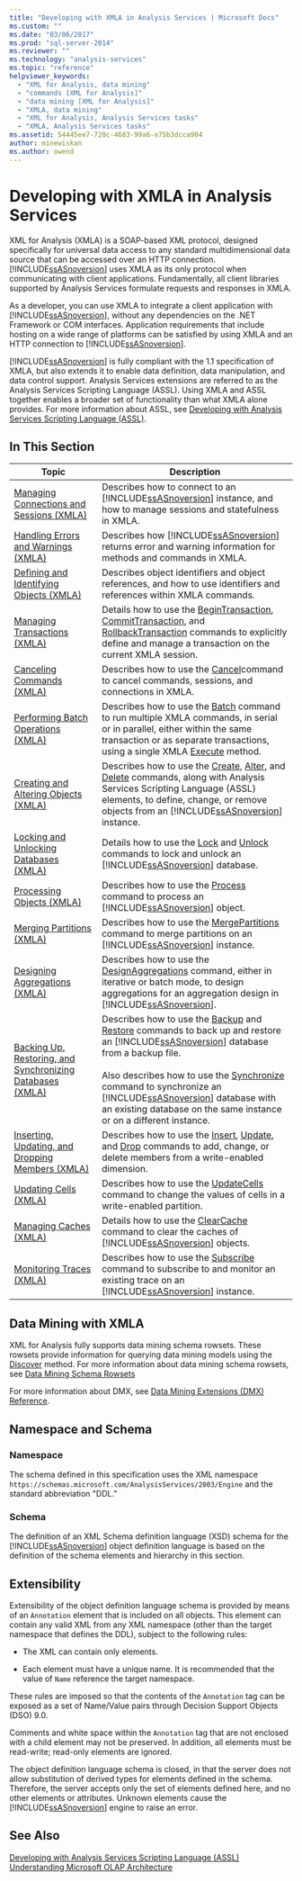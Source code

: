 ```yaml
---
title: "Developing with XMLA in Analysis Services | Microsoft Docs"
ms.custom: ""
ms.date: "03/06/2017"
ms.prod: "sql-server-2014"
ms.reviewer: ""
ms.technology: "analysis-services"
ms.topic: "reference"
helpviewer_keywords: 
  - "XML for Analysis, data mining"
  - "commands [XML for Analysis]"
  - "data mining [XML for Analysis]"
  - "XMLA, data mining"
  - "XML for Analysis, Analysis Services tasks"
  - "XMLA, Analysis Services tasks"
ms.assetid: 54445ee7-720c-4683-99a6-e75b3dcca904
author: minewiskan
ms.author: owend
---
```

# Developing with XMLA in Analysis Services
  XML for Analysis (XMLA) is a SOAP-based XML protocol, designed specifically for universal data access to any standard multidimensional data source that can be accessed over an HTTP connection. [!INCLUDE[ssASnoversion](../../includes/ssasnoversion-md.md)] uses XMLA as its only protocol when communicating with client applications. Fundamentally, all client libraries supported by Analysis Services formulate requests and responses in XMLA.  
  
 As a developer, you can use XMLA to integrate a client application with [!INCLUDE[ssASnoversion](../../includes/ssasnoversion-md.md)], without any dependencies on the .NET Framework or COM interfaces. Application requirements that include hosting on a wide range of platforms can be satisfied by using XMLA and an HTTP connection to [!INCLUDE[ssASnoversion](../../includes/ssasnoversion-md.md)].  
  
 [!INCLUDE[ssASnoversion](../../includes/ssasnoversion-md.md)] is fully compliant with the 1.1 specification of XMLA, but also extends it to enable data definition, data manipulation, and data control support. Analysis Services extensions are referred to as the Analysis Services Scripting Language (ASSL). Using XMLA and ASSL together enables a broader set of functionality than what XMLA alone provides. For more information about ASSL, see [Developing with Analysis Services Scripting Language &#40;ASSL&#41;](../multidimensional-models/scripting-language-assl/developing-with-analysis-services-scripting-language-assl.md).  
  
## In This Section  
  
|Topic|Description|  
|-----------|-----------------|  
|[Managing Connections and Sessions &#40;XMLA&#41;](managing-connections-and-sessions-xmla.md)|Describes how to connect to an [!INCLUDE[ssASnoversion](../../includes/ssasnoversion-md.md)] instance, and how to manage sessions and statefulness in XMLA.|  
|[Handling Errors and Warnings &#40;XMLA&#41;](handling-errors-and-warnings-xmla.md)|Describes how [!INCLUDE[ssASnoversion](../../includes/ssasnoversion-md.md)] returns error and warning information for methods and commands in XMLA.|  
|[Defining and Identifying Objects &#40;XMLA&#41;](https://docs.microsoft.com/analysis-services/xmla/xml-elements-objects)|Describes object identifiers and object references, and how to use identifiers and references within XMLA commands.|  
|[Managing Transactions &#40;XMLA&#41;](managing-transactions-xmla.md)|Details how to use the [BeginTransaction](https://docs.microsoft.com/analysis-services/xmla/xml-elements-commands/begintransaction-element-xmla), [CommitTransaction](https://docs.microsoft.com/analysis-services/xmla/xml-elements-commands/committransaction-element-xmla), and [RollbackTransaction](https://docs.microsoft.com/analysis-services/xmla/xml-elements-commands/rollbacktransaction-element-xmla) commands to explicitly define and manage a transaction on the current XMLA session.|  
|[Canceling Commands &#40;XMLA&#41;](../multidimensional-models-scripting-language-assl-xmla/canceling-commands-xmla.md)|Describes how to use the [Cancel](https://docs.microsoft.com/analysis-services/xmla/xml-elements-commands/cancel-element-xmla)command to cancel commands, sessions, and connections in XMLA.|  
|[Performing Batch Operations &#40;XMLA&#41;](performing-batch-operations-xmla.md)|Describes how to use the [Batch](https://docs.microsoft.com/analysis-services/xmla/xml-elements-commands/batch-element-xmla) command to run multiple XMLA commands, in serial or in parallel, either within the same transaction or as separate transactions, using a single XMLA [Execute](https://docs.microsoft.com/analysis-services/xmla/xml-elements-methods-execute) method.|  
|[Creating and Altering Objects &#40;XMLA&#41;](creating-and-altering-objects-xmla.md)|Describes how to use the [Create](https://docs.microsoft.com/analysis-services/xmla/xml-elements-commands/create-element-xmla), [Alter](https://docs.microsoft.com/analysis-services/xmla/xml-elements-commands/alter-element-xmla), and [Delete](https://docs.microsoft.com/analysis-services/xmla/xml-elements-commands/delete-element-xmla) commands, along with Analysis Services Scripting Language (ASSL) elements, to define, change, or remove objects from an [!INCLUDE[ssASnoversion](../../includes/ssasnoversion-md.md)] instance.|  
|[Locking and Unlocking Databases &#40;XMLA&#41;](locking-and-unlocking-databases-xmla.md)|Details how to use the [Lock](https://docs.microsoft.com/analysis-services/xmla/xml-elements-commands/lock-element-xmla) and [Unlock](https://docs.microsoft.com/analysis-services/xmla/xml-elements-commands/lock-element-xmla) commands to lock and unlock an [!INCLUDE[ssASnoversion](../../includes/ssasnoversion-md.md)] database.|  
|[Processing Objects &#40;XMLA&#41;](processing-objects-xmla.md)|Describes how to use the [Process](https://docs.microsoft.com/analysis-services/xmla/xml-elements-commands/process-element-xmla) command to process an [!INCLUDE[ssASnoversion](../../includes/ssasnoversion-md.md)] object.|  
|[Merging Partitions &#40;XMLA&#41;](merging-partitions-xmla.md)|Describes how to use the [MergePartitions](https://docs.microsoft.com/analysis-services/xmla/xml-elements-commands/mergepartitions-element-xmla) command to merge partitions on an [!INCLUDE[ssASnoversion](../../includes/ssasnoversion-md.md)] instance.|  
|[Designing Aggregations &#40;XMLA&#41;](designing-aggregations-xmla.md)|Describes how to use the [DesignAggregations](https://docs.microsoft.com/analysis-services/xmla/xml-elements-commands/designaggregations-element-xmla) command, either in iterative or batch mode, to design aggregations for an aggregation design in [!INCLUDE[ssASnoversion](../../includes/ssasnoversion-md.md)].|  
|[Backing Up, Restoring, and Synchronizing Databases &#40;XMLA&#41;](backing-up-restoring-and-synchronizing-databases-xmla.md)|Describes how to use the [Backup](https://docs.microsoft.com/analysis-services/xmla/xml-elements-commands/backup-element-xmla) and [Restore](https://docs.microsoft.com/analysis-services/xmla/xml-elements-commands/restore-element-xmla) commands to back up and restore an [!INCLUDE[ssASnoversion](../../includes/ssasnoversion-md.md)] database from a backup file.<br /><br /> Also describes how to use the [Synchronize](https://docs.microsoft.com/analysis-services/xmla/xml-elements-commands/synchronize-element-xmla) command to synchronize an [!INCLUDE[ssASnoversion](../../includes/ssasnoversion-md.md)] database with an existing database on the same instance or on a different instance.|  
|[Inserting, Updating, and Dropping Members &#40;XMLA&#41;](inserting-updating-and-dropping-members-xmla.md)|Describes how to use the [Insert](https://docs.microsoft.com/analysis-services/xmla/xml-elements-commands/insert-element-xmla), [Update](https://docs.microsoft.com/analysis-services/xmla/xml-elements-commands/update-element-xmla), and [Drop](https://docs.microsoft.com/analysis-services/xmla/xml-elements-commands/drop-element-xmla) commands to add, change, or delete members from a write-enabled dimension.|  
|[Updating Cells &#40;XMLA&#41;](updating-cells-xmla.md)|Describes how to use the [UpdateCells](https://docs.microsoft.com/analysis-services/xmla/xml-elements-commands/updatecells-element-xmla) command to change the values of cells in a write-enabled partition.|  
|[Managing Caches &#40;XMLA&#41;](managing-caches-xmla.md)|Details how to use the [ClearCache](https://docs.microsoft.com/analysis-services/xmla/xml-elements-commands/clearcache-element-xmla) command to clear the caches of [!INCLUDE[ssASnoversion](../../includes/ssasnoversion-md.md)] objects.|  
|[Monitoring Traces &#40;XMLA&#41;](monitoring-traces-xmla.md)|Describes how to use the [Subscribe](https://docs.microsoft.com/analysis-services/xmla/xml-elements-commands/subscribe-element-xmla) command to subscribe to and monitor an existing trace on an [!INCLUDE[ssASnoversion](../../includes/ssasnoversion-md.md)] instance.|  
  
## Data Mining with XMLA  
 XML for Analysis fully supports data mining schema rowsets. These rowsets provide information for querying data mining models using the [Discover](https://docs.microsoft.com/analysis-services/xmla/xml-elements-methods-discover) method. For more information about data mining schema rowsets, see [Data Mining Schema Rowsets](https://docs.microsoft.com/analysis-services/data-mining/data-mining-schema-rowsets-ssas) 
  
 For more information about DMX, see [Data Mining Extensions &#40;DMX&#41; Reference](/sql/dmx/data-mining-extensions-dmx-reference).  
  
## Namespace and Schema  
  
### Namespace  
 The schema defined in this specification uses the XML namespace `https://schemas.microsoft.com/AnalysisServices/2003/Engine` and the standard abbreviation "DDL."  
  
### Schema  
 The definition of an XML Schema definition language (XSD) schema for the [!INCLUDE[ssASnoversion](../../includes/ssasnoversion-md.md)] object definition language is based on the definition of the schema elements and hierarchy in this section.  
  
## Extensibility  
 Extensibility of the object definition language schema is provided by means of an `Annotation` element that is included on all objects. This element can contain any valid XML from any XML namespace (other than the target namespace that defines the DDL), subject to the following rules:  
  
-   The XML can contain only elements.  
  
-   Each element must have a unique name. It is recommended that the value of `Name` reference the target namespace.  
  
 These rules are imposed so that the contents of the `Annotation` tag can be exposed as a set of Name/Value pairs through Decision Support Objects (DSO) 9.0.  
  
 Comments and white space within the `Annotation` tag that are not enclosed with a child element may not be preserved. In addition, all elements must be read-write; read-only elements are ignored.  
  
 The object definition language schema is closed, in that the server does not allow substitution of derived types for elements defined in the schema. Therefore, the server accepts only the set of elements defined here, and no other elements or attributes. Unknown elements cause the [!INCLUDE[ssASnoversion](../../includes/ssasnoversion-md.md)] engine to raise an error.  
  
## See Also  
 [Developing with Analysis Services Scripting Language &#40;ASSL&#41;](../multidimensional-models/scripting-language-assl/developing-with-analysis-services-scripting-language-assl.md)   
 [Understanding Microsoft OLAP Architecture](../multidimensional-models/olap-physical/understanding-microsoft-olap-architecture.md)  
  
  
